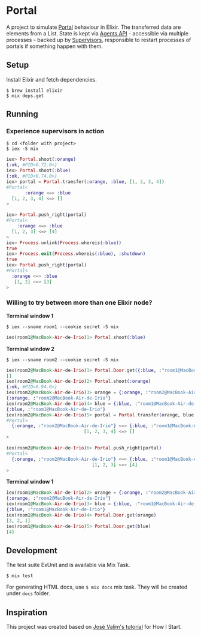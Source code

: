 # Portal

A project to simulate [Portal](http://en.wikipedia.org/wiki/Portal_(video_game)) behaviour in Elixir. The transferred data are elements from a List. State is kept via [Agents API](http://elixir-lang.org/docs/stable/elixir/Agent.html) - accessible via multiple processes - backed up by [Supervisors](http://elixir-lang.org/docs/stable/elixir/Supervisor.html), responsible to restart processes of portals if something happen with them.

## Setup

Install Elixir and fetch dependencies.

```console
$ brew install elixir
$ mix deps.get
```

## Running

### Experience supervisors in action

```console
$ cd <folder with project>
$ iex -S mix
```

```elixir
iex> Portal.shoot(:orange)
{:ok, #PID<0.72.0>}
iex> Portal.shoot(:blue)
{:ok, #PID<0.74.0>}
iex> portal = Portal.transfer(:orange, :blue, [1, 2, 3, 4])
#Portal<
       :orange <=> :blue
  [1, 2, 3, 4] <=> []
>

iex> Portal.push_right(portal)
#Portal<
    :orange <=> :blue
  [1, 2, 3] <=> [4]
>
iex> Process.unlink(Process.whereis(:blue))
true
iex> Process.exit(Process.whereis(:blue), :shutdown)
true
iex> Portal.push_right(portal)
#Portal<
  :orange <=> :blue
   [1, 2] <=> [3]
>
```

### Willing to try between more than one Elixir node?

**Terminal window 1**

```console
$ iex --sname room1 --cookie secret -S mix
```

```elixir
iex(room1@MacBook-Air-de-Irio)1> Portal.shoot(:blue)
```

**Terminal window 2**

```console
$ iex --sname room2 --cookie secret -S mix
```

```elixir
iex(room2@MacBook-Air-de-Irio)1> Portal.Door.get({:blue, :"room1@MacBook-Air-de-Irio"})
[]
iex(room2@MacBook-Air-de-Irio)2> Portal.shoot(:orange)
{:ok, #PID<0.94.0>}
iex(room2@MacBook-Air-de-Irio)3> orange = {:orange, :"room2@MacBook-Air-de-Irio"}
{:orange, :"room2@MacBook-Air-de-Irio"}
iex(room2@MacBook-Air-de-Irio)4> blue = {:blue, :"room1@MacBook-Air-de-Irio"}
{:blue, :"room1@MacBook-Air-de-Irio"}
iex(room2@MacBook-Air-de-Irio)5> portal = Portal.transfer(orange, blue, [1, 2, 3, 4])
#Portal<
  {:orange, :"room2@MacBook-Air-de-Irio"} <=> {:blue, :"room1@MacBook-Air-de-Irio"}
                             [1, 2, 3, 4] <=> []
>

iex(room2@MacBook-Air-de-Irio)6> Portal.push_right(portal)
#Portal<
  {:orange, :"room2@MacBook-Air-de-Irio"} <=> {:blue, :"room1@MacBook-Air-de-Irio"}
                                [1, 2, 3] <=> [4]
>
```

**Terminal window 1**

```elixir
iex(room1@MacBook-Air-de-Irio)2> orange = {:orange, :"room2@MacBook-Air-de-Irio"}
{:orange, :"room2@MacBook-Air-de-Irio"}
iex(room1@MacBook-Air-de-Irio)3> blue = {:blue, :"room1@MacBook-Air-de-Irio"}
{:blue, :"room1@MacBook-Air-de-Irio"}
iex(room1@MacBook-Air-de-Irio)4> Portal.Door.get(orange)
[3, 2, 1]
iex(room1@MacBook-Air-de-Irio)5> Portal.Door.get(blue)
[4]
```

## Development

The test suite ExUnit and is available via Mix Task.

```console
$ mix test
```

For generating HTML docs, use `$ mix docs` mix task. They will be created under `docs` folder.

## Inspiration

This project was created based on [José Valim's tutorial](http://howistart.org/posts/elixir/1) for How I Start.
